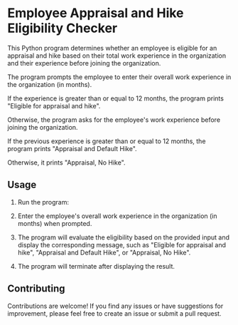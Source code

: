 # Employee Appraisal and Hike Eligibility Checker

This Python program determines whether an employee is eligible for an appraisal and hike based on their total work experience in the organization and 
their experience before joining the organization.

The program prompts the employee to enter their overall work experience in the organization (in months). 

If the experience is greater than or equal to 12 months, the program prints "Eligible for appraisal and hike". 

Otherwise, the program asks for the employee's work experience before joining the organization. 

If the previous experience is greater than or equal to 12 months, the program prints "Appraisal and Default Hike". 

Otherwise, it prints "Appraisal, No Hike".

## Usage


1. Run the program:

2. Enter the employee's overall work experience in the organization (in months) when prompted.

3. The program will evaluate the eligibility based on the provided input and display the corresponding message, such as "Eligible for appraisal and hike", "Appraisal and Default Hike", or "Appraisal, No Hike".

4. The program will terminate after displaying the result.


## Contributing

Contributions are welcome! If you find any issues or have suggestions for improvement, please feel free to create an issue or submit a pull request.
